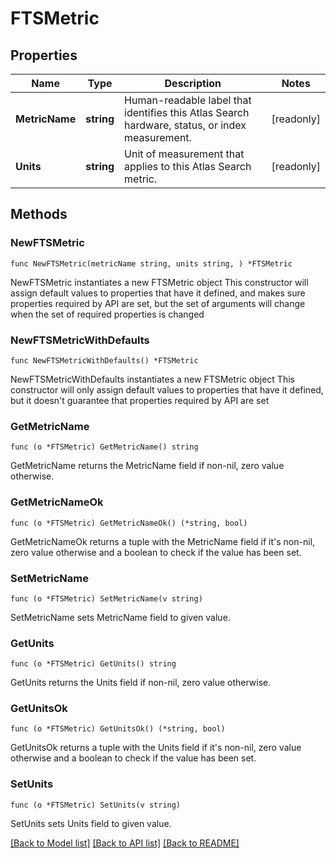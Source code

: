 # FTSMetric

## Properties

Name | Type | Description | Notes
------------ | ------------- | ------------- | -------------
**MetricName** | **string** | Human-readable label that identifies this Atlas Search hardware, status, or index measurement. | [readonly] 
**Units** | **string** | Unit of measurement that applies to this Atlas Search metric. | [readonly] 

## Methods

### NewFTSMetric

`func NewFTSMetric(metricName string, units string, ) *FTSMetric`

NewFTSMetric instantiates a new FTSMetric object
This constructor will assign default values to properties that have it defined,
and makes sure properties required by API are set, but the set of arguments
will change when the set of required properties is changed

### NewFTSMetricWithDefaults

`func NewFTSMetricWithDefaults() *FTSMetric`

NewFTSMetricWithDefaults instantiates a new FTSMetric object
This constructor will only assign default values to properties that have it defined,
but it doesn't guarantee that properties required by API are set

### GetMetricName

`func (o *FTSMetric) GetMetricName() string`

GetMetricName returns the MetricName field if non-nil, zero value otherwise.

### GetMetricNameOk

`func (o *FTSMetric) GetMetricNameOk() (*string, bool)`

GetMetricNameOk returns a tuple with the MetricName field if it's non-nil, zero value otherwise
and a boolean to check if the value has been set.

### SetMetricName

`func (o *FTSMetric) SetMetricName(v string)`

SetMetricName sets MetricName field to given value.

### GetUnits

`func (o *FTSMetric) GetUnits() string`

GetUnits returns the Units field if non-nil, zero value otherwise.

### GetUnitsOk

`func (o *FTSMetric) GetUnitsOk() (*string, bool)`

GetUnitsOk returns a tuple with the Units field if it's non-nil, zero value otherwise
and a boolean to check if the value has been set.

### SetUnits

`func (o *FTSMetric) SetUnits(v string)`

SetUnits sets Units field to given value.


[[Back to Model list]](../README.md#documentation-for-models) [[Back to API list]](../README.md#documentation-for-api-endpoints) [[Back to README]](../README.md)


